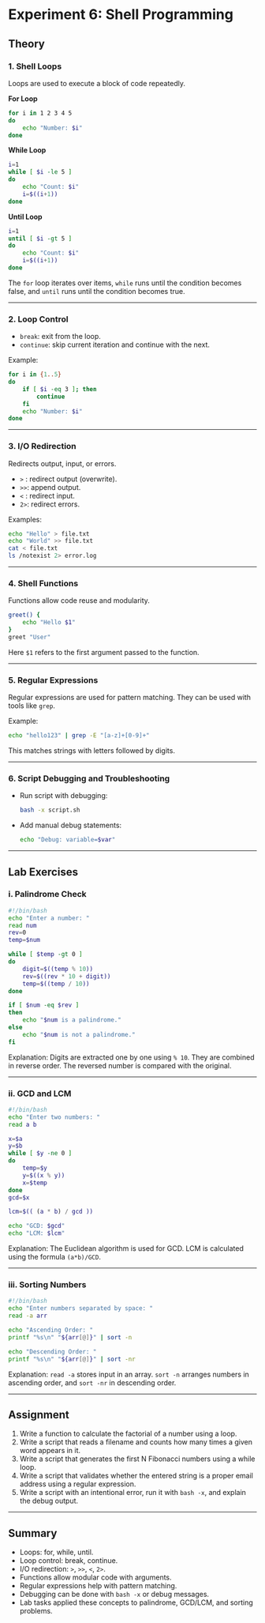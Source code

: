 # Experiment 6: Shell Programming

## Theory

### 1. Shell Loops

Loops are used to execute a block of code repeatedly.

**For Loop**

```bash
for i in 1 2 3 4 5
do
    echo "Number: $i"
done
```

**While Loop**

```bash
i=1
while [ $i -le 5 ]
do
    echo "Count: $i"
    i=$((i+1))
done
```

**Until Loop**

```bash
i=1
until [ $i -gt 5 ]
do
    echo "Count: $i"
    i=$((i+1))
done
```

The `for` loop iterates over items, `while` runs until the condition becomes false, and `until` runs until the condition becomes true.

---

### 2. Loop Control

* `break`: exit from the loop.
* `continue`: skip current iteration and continue with the next.

Example:

```bash
for i in {1..5}
do
    if [ $i -eq 3 ]; then
        continue
    fi
    echo "Number: $i"
done
```

---

### 3. I/O Redirection

Redirects output, input, or errors.

* `>` : redirect output (overwrite).
* `>>`: append output.
* `<` : redirect input.
* `2>`: redirect errors.

Examples:

```bash
echo "Hello" > file.txt
echo "World" >> file.txt
cat < file.txt
ls /notexist 2> error.log
```

---

### 4. Shell Functions

Functions allow code reuse and modularity.

```bash
greet() {
    echo "Hello $1"
}
greet "User"
```

Here `$1` refers to the first argument passed to the function.

---

### 5. Regular Expressions

Regular expressions are used for pattern matching. They can be used with tools like `grep`.

Example:

```bash
echo "hello123" | grep -E "[a-z]+[0-9]+"
```

This matches strings with letters followed by digits.

---

### 6. Script Debugging and Troubleshooting

* Run script with debugging:

  ```bash
  bash -x script.sh
  ```
* Add manual debug statements:

  ```bash
  echo "Debug: variable=$var"
  ```

---

## Lab Exercises

### i. Palindrome Check

```bash
#!/bin/bash
echo "Enter a number: "
read num
rev=0
temp=$num

while [ $temp -gt 0 ]
do
    digit=$((temp % 10))
    rev=$((rev * 10 + digit))
    temp=$((temp / 10))
done

if [ $num -eq $rev ]
then
    echo "$num is a palindrome."
else
    echo "$num is not a palindrome."
fi
```

Explanation:
Digits are extracted one by one using `% 10`. They are combined in reverse order. The reversed number is compared with the original.

---

### ii. GCD and LCM

```bash
#!/bin/bash
echo "Enter two numbers: "
read a b

x=$a
y=$b
while [ $y -ne 0 ]
do
    temp=$y
    y=$((x % y))
    x=$temp
done
gcd=$x

lcm=$(( (a * b) / gcd ))

echo "GCD: $gcd"
echo "LCM: $lcm"
```

Explanation:
The Euclidean algorithm is used for GCD. LCM is calculated using the formula `(a*b)/GCD`.

---

### iii. Sorting Numbers

```bash
#!/bin/bash
echo "Enter numbers separated by space: "
read -a arr

echo "Ascending Order: "
printf "%s\n" "${arr[@]}" | sort -n

echo "Descending Order: "
printf "%s\n" "${arr[@]}" | sort -nr
```

Explanation:
`read -a` stores input in an array. `sort -n` arranges numbers in ascending order, and `sort -nr` in descending order.

---

## Assignment

1. Write a function to calculate the factorial of a number using a loop.
2. Write a script that reads a filename and counts how many times a given word appears in it.
3. Write a script that generates the first N Fibonacci numbers using a while loop.
4. Write a script that validates whether the entered string is a proper email address using a regular expression.
5. Write a script with an intentional error, run it with `bash -x`, and explain the debug output.

---

## Summary

* Loops: for, while, until.
* Loop control: break, continue.
* I/O redirection: `>`, `>>`, `<`, `2>`.
* Functions allow modular code with arguments.
* Regular expressions help with pattern matching.
* Debugging can be done with `bash -x` or debug messages.
* Lab tasks applied these concepts to palindrome, GCD/LCM, and sorting problems.

